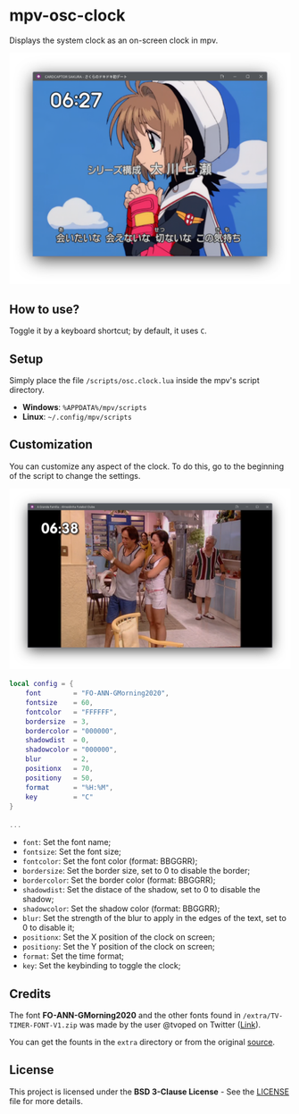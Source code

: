 # mpv-osc-clock

Displays the system clock as an on-screen clock in mpv.

![Screenshot1](/docs/screenshot1.png)

## How to use?

Toggle it by a keyboard shortcut; by default, it uses `C`.

## Setup

Simply place the file `/scripts/osc.clock.lua` inside the mpv's script directory.

- **Windows**: `%APPDATA%/mpv/scripts`
- **Linux**: `~/.config/mpv/scripts`

## Customization

You can customize any aspect of the clock. To do this, go to the beginning of the script to change the settings.

![Screenshot1](/docs/screenshot2.png)

```lua
local config = {
    font        = "FO-ANN-GMorning2020",
    fontsize    = 60,
    fontcolor   = "FFFFFF",
    bordersize  = 3,
    bordercolor = "000000",
    shadowdist  = 0,
    shadowcolor = "000000",
    blur        = 2,
    positionx   = 70,
    positiony   = 50,
    format      = "%H:%M",
    key         = "C"
}

...
```

- `font`: Set the font name;
- `fontsize`: Set the font size;
- `fontcolor`: Set the font color (format: BBGGRR);
- `bordersize`: Set the border size, set to 0 to disable the border;
- `bordercolor`: Set the border color (format: BBGGRR);
- `shadowdist`: Set the distace of the shadow, set to 0 to disable the shadow;
- `shadowcolor`: Set the shadow color (format: BBGGRR);
- `blur`: Set the strength of the blur to apply in the edges of the text, set to 0 to disable it;
- `positionx`: Set the X position of the clock on screen;
- `positiony`: Set the Y position of the clock on screen;
- `format`: Set the time format;
- `key`: Set the keybinding to toggle the clock;

## Credits

The font **FO-ANN-GMorning2020** and the other fonts found in `/extra/TV-TIMER-FONT-V1.zip` was made by the user @tvoped on Twitter ([Link](https://web.archive.org/web/20220320123906/https://twitter.com/tvoped/status/1466992257962487811)).

You can get the founts in the `extra` directory or from the original [source](https://www.dropbox.com/scl/fi/3lir00hds4o3xqr6hdwea/TV-TIMER-FONT-V1.zip?rlkey=xgnqhdotec8a9kf25nck7azg7&e=1&dl=0).

## License

This project is licensed under the __BSD 3-Clause License__ - See the [LICENSE](./LICENSE) file for more details.
